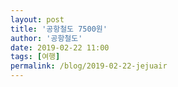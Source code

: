 ```yaml
---
layout: post
title: '공항철도 7500원'
author: '공항철도'
date: 2019-02-22 11:00
tags: [여행]
permalink: /blog/2019-02-22-jejuair
---
```

